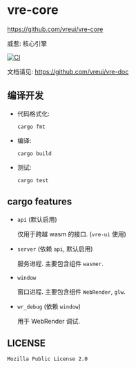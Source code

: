 # vre-core
<https://github.com/vreui/vre-core>

威惹: 核心引擎

[![CI](https://github.com/vreui/vre-core/actions/workflows/ci.yml/badge.svg)](https://github.com/vreui/vre-core/actions)

文档请见: <https://github.com/vreui/vre-doc>


## 编译开发

+ 代码格式化:

  ```
  cargo fmt
  ```

+ 编译:

  ```
  cargo build
  ```

+ 测试:

  ```
  cargo test
  ```


## cargo features

+ `api` (默认启用)

  仅用于跨越 wasm 的接口.
  (`vre-ui` 使用)

+ `server` (依赖 `api`, 默认启用)

  服务进程.
  主要包含组件 `wasmer`.

+ `window`

  窗口进程.
  主要包含组件 `WebRender`, `glw`.

+ `wr_debug` (依赖 `window`)

  用于 WebRender 调试.


## LICENSE

`Mozilla Public License 2.0`
